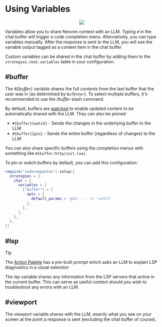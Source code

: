# Using Variables

<p align="center">
  <img src="https://github.com/user-attachments/assets/642ef2df-f1c4-41c4-93e2-baa66d7f0801" />
</p>

Variables allow you to share Neovim context with an LLM. Typing `#` in the chat buffer will trigger a code completion menu. Alternatively, you can type variables manually. After the response is sent to the LLM, you will see the variable output tagged as a context item in the chat buffer.

Custom variables can be shared in the chat buffer by adding them to the `strategies.chat.variables` table in your configuration.

## #buffer

The _#{buffer}_ variable shares the full contents from the last buffer that the user was in (as determined by `BufEnter`). To select multiple buffers, it's recommended to use the _/buffer_ slash command.

By default, buffers are [watched](/usage/chat-buffer/index#context) to enable updated content to be automatically shared with the LLM. They can also be pinned:

- `#{buffer}{watch}` - Sends the changes in the underlying buffer to the LLM
- `#{buffer}{pin}` - Sends the entire buffer (regardless of changes) to the LLM

You can also share specific buffers using the completion menus with something like `#{buffer:http/init.lua}`.

To pin or watch buffers by default, you can add this configuration:

```lua
require("codecompanion").setup({
  strategies = {
    chat = {
      variables = {
        ["buffer"] = {
          opts = {
            default_params = 'pin', -- or 'watch'
          },
        },
      },
    },
  },
})
```

## #lsp

> [!TIP]
> The [Action Palette](/usage/action-palette) has a pre-built prompt which asks an LLM to explain LSP diagnostics in a
> visual selection

The _lsp_ variable shares any information from the LSP servers that active in the current buffer. This can serve as useful context should you wish to troubleshoot any errors with an LLM.

## #viewport

The _viewport_ variable shares with the LLM, exactly what you see on your screen at the point a response is sent (excluding the chat buffer of course).

